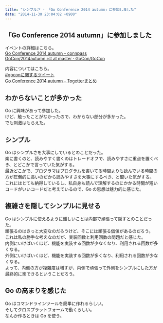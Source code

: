 ```yaml
---
title: "シンプルさ - 「Go Conference 2014 autumn」に参加しました"
date: "2014-11-30 23:04:02 +0900"
---
```


## 「Go Conference 2014 autumn」に参加しました

イベントの詳細はこちら。  
[Go Conference 2014 autumn - connpass](http://gocon.connpass.com/event/9748/)  
[GoCon/2014autumn.rst at master · GoCon/GoCon](https://github.com/GoCon/GoCon/blob/master/2014autumn.rst)  

内容についてはこちら。  
[#goconに関するツイート](https://twitter.com/hashtag/gocon)  
[Go Conference 2014 autumn - Togetterまとめ](http://togetter.com/li/751700)

## わからないことが多かった

Go に興味があって参加した。  
けど、触ったことがなかったので、わからない部分が多かった。  
でも刺激はもらえた。

## シンプル

Go はシンプルさを大事にしているとのことだった。  
楽に書くのと、読みやすく書くのはトレードオフで、読みやすさに重点を置くべき、とどこかで言っていた気がする。  
最近どこかで、プログラマはプログラムを書いてる時間よりも読んでいる時間の方が圧倒的に長いのだから読みやすさを大事にするべき、と聞いた気がする。  
これにはとても納得しているし、私自身も読んで理解するのにかかる時間が短いコードがいいコードだと考えているので、Go の思想は魅力的に感じた。

## 複雑さを隠してシンプルに見せる

Go はシンプルに使えるように難しいことは内部で頑張って隠すとのことだった。  
頑張るのはきっと大変なのだろうけど、そこには頑張る価値があるのだろう。  
これは私の勝手な考えなのだが、実装回数と利用回数の問題だと感じた。  
内側にいけばいくほど、機能を実装する回数が少なくなり、利用される回数が多くなる。  
外側にいけばいくほど、機能を実装する回数が多くなり、利用される回数が少なくなる。  
よって、内側の方が複雑度は増すが、内側で頑張って外側をシンプルにした方が最終的に楽できるということだろう。

## Go の高まりを感じた

Go はコマンドラインツールを簡単に作れるらしい。  
そしてクロスプラットフォームで動くらしい。  
なんか作るときは Go を使う。
